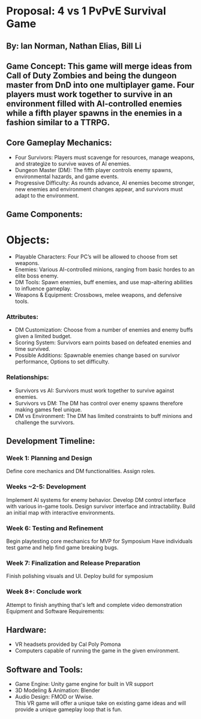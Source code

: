 # Proposal: 4 vs 1 PvPvE Survival Game
## By: Ian Norman, Nathan Elias, Bill Li
## Game Concept: This game will merge ideas from Call of Duty Zombies and being the dungeon master from DnD into one multiplayer game. Four players must work together to survive in an environment filled with AI-controlled enemies while a fifth player spawns in the enemies in a fashion similar to a TTRPG.
## Core Gameplay Mechanics:
* Four Survivors: Players must scavenge for resources, manage weapons, and strategize to survive waves of AI enemies.
* Dungeon Master (DM): The fifth player controls enemy spawns, environmental hazards, and game events.
* Progressive Difficulty: As rounds advance, AI enemies become stronger, new enemies and environment changes appear, and survivors must adapt to the environment.
## Game Components:
# Objects:
* Playable Characters: Four PC’s will be allowed to choose from set weapons.
* Enemies: Various AI-controlled minions, ranging from basic hordes to an elite boss enemy.
* DM Tools: Spawn enemies, buff enemies, and use map-altering abilities to influence gameplay.
* Weapons & Equipment: Crossbows, melee weapons, and defensive tools.
### Attributes:
* DM Customization: Choose from a number of enemies and enemy buffs given a limited budget.
* Scoring System: Survivors earn points based on defeated enemies and time survived.
* Possible Additions: Spawnable enemies change based on survivor performance, Options to set difficulty.
### Relationships:
* Survivors vs AI: Survivors must work together to survive against enemies.
* Survivors vs DM: The DM has control over enemy spawns therefore making games feel unique.
* DM vs Environment: The DM has limited constraints to buff minions and challenge the survivors.
## Development Timeline:
### Week 1: Planning and Design
Define core mechanics and DM functionalities.
Assign roles.
### Weeks ~2-5: Development
Implement AI systems for enemy behavior.
Develop DM control interface with various in-game tools.
Design survivor interface and intractability.
Build an initial map with interactive environments.
### Week 6: Testing and Refinement
Begin playtesting core mechanics for MVP for Symposium
Have individuals test game and help find game breaking bugs.
### Week 7: Finalization and Release Preparation
Finish polishing visuals and UI.
Deploy build for symposium
### Week 8+: Conclude work
Attempt to finish anything that's left and complete video demonstration
Equipment and Software Requirements:
## Hardware:
* VR headsets provided by Cal Poly Pomona
* Computers capable of running the game in the given environment.
## Software and Tools:
* Game Engine: Unity game engine for built in VR support
* 3D Modeling & Animation: Blender
* Audio Design: FMOD or Wwise.\
This VR game will offer a unique take on existing game ideas and will provide a unique gameplay loop that is fun.

